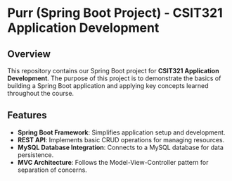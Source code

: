 # Purr (Spring Boot Project) - CSIT321 Application Development

## Overview

This repository contains our Spring Boot project for **CSIT321 Application Development**. The purpose of this project is to demonstrate the basics of building a Spring Boot application and applying key concepts learned throughout the course.

## Features

- **Spring Boot Framework**: Simplifies application setup and development.
- **REST API**: Implements basic CRUD operations for managing resources.
- **MySQL Database Integration**: Connects to a MySQL database for data persistence.
- **MVC Architecture**: Follows the Model-View-Controller pattern for separation of concerns.